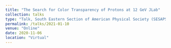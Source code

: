 ```yaml
---
title: "The Search for Color Transparency of Protons at 12 GeV JLab"
collection: talks
type: "Talk, South Eastern Section of American Physical Society (SESAPS)"
permalink: /talks/2021-01-10
venue: "Online"
date: 2020-11-06
location: "Virtual"
---
```

